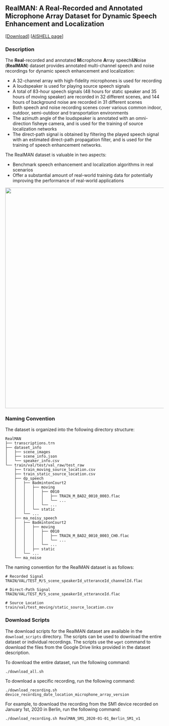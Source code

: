 ## RealMAN: A Real-Recorded and Annotated Microphone Array Dataset for Dynamic Speech Enhancement and Localization

[<a href="https://mab.to/uFs0WNo0hgrV6/us3" target="_blank">Download</a>]
[<a href="https://www.aishelltech.com/RealMAN" target="_blank">AISHELL page</a>]


<!-- ```
@Article{RealMAN2024,
  author    = {Bing Yang, Changsheng Quan, Yabo Wang, Pengyu Wang, Yujie Yang, Ying Fang, Nian Shao, Hui Bu, Xin Xu, Xiaofei Li},
  title     = {RealMAN: A Real-Recorded and Annotated Microphone Array Dataset for Dynamic Speech Enhancement and Localization},
  journal   = {},
  year      = {2024},
}
``` -->


### Description
The **Real**-recorded and annotated **M**icrophone **A**rray speech&**N**oise (**RealMAN**) dataset provides annotated multi-channel speech and noise recordings for dynamic speech enhancement and localization:
- A 32-channel array with high-fidelity microphones is used for recording
- A loudspeaker is used for playing source speech signals
- A total of 83-hour speech signals (48 hours for static speaker and 35 hours of moving speaker) are recorded in 32 different scenes, and 144 hours of background noise are recorded in 31 different scenes
- Both speech and noise recording scenes cover various common indoor, outdoor, semi-outdoor and transportation environments
- The azimuth angle of the loudspeaker is annotated with an omni-direction fisheye camera, and is used for the training of source localization networks
- The direct-path signal is obtained by filtering the played speech signal with an estimated direct-path propagation filter, and is used for the training of speech enhancement networks.

The RealMAN dataset is valuable in two aspects:
- Benchmark speech enhancement and localization algorithms in real scenarios
- Offer a substantial amount of real-world training data for potentially improving the performance of real-world applications



<div align=center>
<img src=images/devices.png width="700"/>
</div>

### Naming Convention

The dataset is organized into the following directory structure:

```
RealMAN
├── transcriptions.trn
├── dataset_info
│   ├── scene_images
│   ├── scene_info.json
│   └── speaker_info.csv
└── train/val/test/val_raw/test_raw
    ├── train_moving_source_location.csv
    ├── train_static_source_location.csv
    ├── dp_speech
    │   ├── BadmintonCourt2
    │   │   ├── moving
    │   │   │   ├── 0010
    │   │   │   │   ├── TRAIN_M_BAD2_0010_0003.flac
    │   │   │   │   └── ...
    │   │   │   └── ...
    │   │   └── static
    │   └── ...
    ├── ma_noisy_speech
    │   ├── BadmintonCourt2
    │   │   ├── moving
    │   │   │   ├── 0010
    │   │   │   │   ├── TRAIN_M_BAD2_0010_0003_CH0.flac
    │   │   │   │   └── ...
    │   │   │   └── ...
    │   │   ├── static
    │   └── ...
    └── ma_noise
```

The naming convention for the RealMAN dataset is as follows:

```
# Recorded Signal
TRAIN/VAL/TEST_M/S_scene_speakerId_utteranceId_channelId.flac

# Direct-Path Signal
TRAIN/VAL/TEST_M/S_scene_speakerId_utteranceId.flac

# Source Location
train/val/test_moving/static_source_location.csv
```

### Download Scripts

The download scripts for the RealMAN dataset are available in the `download_scripts` directory. The scripts can be used to download the entire dataset or individual recordings. The scripts use the `wget` command to download the files from the Google Drive links provided in the dataset description.

To download the entire dataset, run the following command:

```
./download_all.sh
```

To download a specific recording, run the following command:

```
./download_recording.sh device_recording_date_location_microphone_array_version
```

For example, to download the recording from the SM1 device recorded on January 1st, 2020 in Berlin, run the following command:

```
./download_recording.sh RealMAN_SM1_2020-01-01_Berlin_SM1_v1
```

